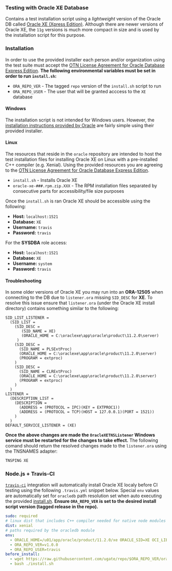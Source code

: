 ### Testing with Oracle XE Database
Contains a test installation script using a _lightweight_ version of the Oracle DB called [Oracle XE (Xpress Edition)](https://www.oracle.com/database/technologies/appdev/xe.html). Although there are newer versions of Oracle XE, the `11g` versions is much more compact in size and is used by the installation script for this purpose.

### Installation
In order to use the provided installer each person and/or organization using the test suite must accept the [OTN License Agreement for Oracle Database Express Edition](https://www.oracle.com/downloads/licenses/database-11g-express-license.html). __The following environmental variables must be set in order to run `install.sh`:__

- `ORA_REPO_VER` - The tagged `repo` version of the `install.sh` script to run
- `ORA_REPO_USER` - The user that will be granted acccess to the `XE` database

#### Windows
The installation script is not intended for Windows users. However, the [installation instructions provided by Oracle](https://www.oracle.com/database/technologies/appdev/xe/quickstart.html) are fairly simple using their provided installer.

#### Linux
The resources that reside in the `oracle` repository are intended to host the test installation files for installing Oracle XE on Linux with a pre-installed C++ compiler (e.g. Xenial). Using the provided resources you are agreeing to the [OTN License Agreement for Oracle Database Express Edition](https://www.oracle.com/downloads/licenses/database-11g-express-license.html).

- `install.sh` - Installs Oracle XE
- `oracle-xe-###.rpm.zip.XXX` - The RPM installation files separated by consecutive parts for accessibility/file size purposes

Once the `install.sh` is ran Oracle XE should be accessible using the following:

- __Host:__ `localhost:1521`
- __Database:__ `XE`
- __Username:__ `travis`
- __Password:__ `travis`

For the __SYSDBA__ role access:

- __Host:__ `localhost:1521`
- __Database:__ `XE`
- __Username:__ `system`
- __Password:__ `travis`

#### Troubleshooting
In some older versions of Oracle XE you may run into an __ORA-12505__ when connecting to the DB due to `listener.ora` missing `SID_DESC` for __XE__. To resolve this issue ensure that `listener.ora` (under the Oracle XE install directory) contains something similar to the following:

```tns
SID_LIST_LISTENER =
  (SID_LIST =
    (SID_DESC =
       (SID_NAME = XE)
       (ORACLE_HOME = C:\oraclexe\app\oracle\product\11.2.0\server)
     )
    (SID_DESC =
      (SID_NAME = PLSExtProc)
      (ORACLE_HOME = C:\oraclexe\app\oracle\product\11.2.0\server)
      (PROGRAM = extproc)
    )
    (SID_DESC =
      (SID_NAME = CLRExtProc)
      (ORACLE_HOME = C:\oraclexe\app\oracle\product\11.2.0\server)
      (PROGRAM = extproc)
    )
  )
LISTENER =
  (DESCRIPTION_LIST =
    (DESCRIPTION =
      (ADDRESS = (PROTOCOL = IPC)(KEY = EXTPROC1))
      (ADDRESS = (PROTOCOL = TCP)(HOST = 127.0.0.1)(PORT = 1521))
    )
  )
DEFAULT_SERVICE_LISTENER = (XE)
```

__Once the above changes are made the `OracleXETNSListener` Windows service must be restarted for the changes to take effect.__ The following comand should return the resolved changes made to the `listener.ora` using the TNSNAMES adapter:

```cmd
TNSPING XE
```


### Node.js + Travis-CI<sub id="ci"></sub>
[`travis-ci`](https://travis-ci.com/) integration will automatically install Oracle XE localy before CI testing using the following  `.travis.yml` snippet below. Special `env` values are automatically set for `oracledb` path resolution set when auto executing the provided [install.sh](https://raw.githubusercontent.com/ugate/repo/master/oracle/install.sh). __Ensure `ORA_REPO_VER` is set to the desired install script version (tagged release in the repo).__

```yaml
sudo: required
# linux dist that includes C++ compiler needed for native node modules
dist: xenial
# paths required by the oracledb module
env:
  - ORACLE_HOME=/u01/app/oracle/product/11.2.0/xe ORACLE_SID=XE OCI_LIB_DIR=/u01/app/oracle/product/11.2.0/xe/lib LD_LIBRARY_PATH=/u01/app/oracle/product/11.2.0/xe/lib
  - ORA_REPO_VER=v1.0.0
  - ORA_REPO_USER=travis
before_install:
  - wget https://raw.githubusercontent.com/ugate/repo/$ORA_REPO_VER/oracle/install.sh
  - bash ./install.sh
```
